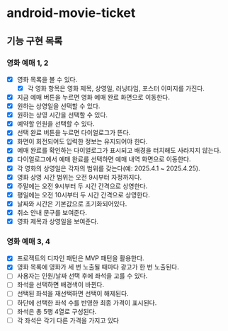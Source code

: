 # android-movie-ticket

## 기능 구현 목록 

### 영화 예매 1, 2
- [x] 영화 목록을 볼 수 있다.
  - [x] 각 영화 항목은 영화 제목, 상영일, 러닝타임, 포스터 이미지를 가진다.
- [x] 지금 예매 버튼을 누르면 영화 예매 완료 화면으로 이동한다.
- [x] 원하는 상영일을 선택할 수 있다.
- [x] 원하는 상영 시간을 선택할 수 있다.
- [x] 예약할 인원을 선택할 수 있다.
- [x] 선택 완료 버튼을 누르면 다이얼로그가 뜬다.
- [x] 화면이 회전되어도 입력한 정보는 유지되어야 한다.
- [x] 예매 완료를 확인하는 다이얼로그가 표시되고 배경을 터치해도 사라지지 않는다.
- [x] 다이얼로그에서 예매 완료를 선택하면 예매 내역 화면으로 이동한다.
- [x] 각 영화의 상영일은 각자의 범위를 갖는다(예: 2025.4.1 ~ 2025.4.25).
- [x] 영화 상영 시간 범위는 오전 9시부터 자정까지다.
- [x] 주말에는 오전 9시부터 두 시간 간격으로 상영한다.
- [x] 평일에는 오전 10시부터 두 시간 간격으로 상영한다.
- [x] 날짜와 시간은 기본값으로 초기화되어있다.
- [x] 취소 안내 문구를 보여준다.
- [x] 영화 제목과 상영일을 보여준다.

### 영화 예매 3, 4
- [x] 프로젝트의 디자인 패턴은 MVP 패턴을 활용한다.
- [x] 영화 목록에 영화가 세 번 노출될 때마다 광고가 한 번 노출된다.
- [ ] 사용자는 인원/날짜 선택 후에 좌석을 고를 수 있다.
- [ ] 좌석을 선택하면 배경색이 바뀐다.
- [ ] 선택된 좌석을 재선택하면 선택이 해제된다.
- [ ] 하단에 선택한 좌석 수를 반영한 최종 가격이 표시된다.
- [ ] 좌석은 총 5행 4열로 구성된다.
- [ ] 각 좌석은 각기 다른 가격을 가지고 있다
